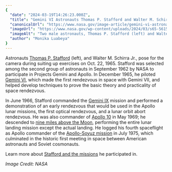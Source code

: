 ```yaml
---
{
  "date": "2024-03-19T14:26:23.000Z",
  "title": "Gemini VI Astronauts Thomas P. Stafford and Walter M. Schirra Jr.",
  "canonicalUrl": "https://www.nasa.gov/image-article/gemini-vi-astronauts-thomas-p-stafford-and-walter-m-schirra-jr/",
  "imageUrl": "https://www.nasa.gov/wp-content/uploads/2024/03/s65-56151orig.jpg",
  "imageAlt": "Two male astronauts, Thomas P. Stafford (left) and Walter M. Schirra Jr., look directly into the camera. They are wearing white spacesuits with multiple patches including their names, mission, NASA, and the American flag. Behind them is a deep blue backdrop.",
  "author": "Monika Luabeya"
}
---
```


Astronauts [Thomas P. Stafford](https://www.nasa.gov/news-release/nasa-administrator-pays-tribute-to-space-pioneer-thomas-stafford/) (left), and Walter M. Schirra Jr., pose for the camera during suiting up exercises on Oct. 22, 1965. Stafford was selected among the second group of astronauts in September 1962 by NASA to participate in Projects Gemini and Apollo. In December 1965, he piloted [Gemini VI](https://www.nasa.gov/mission/gemini-vi/), which made the first rendezvous in space with Gemini VII, and helped develop techniques to prove the basic theory and practicality of space rendezvous.

In June 1966, Stafford commanded the [Gemini IX](https://www.nasa.gov/mission/gemini-ix/) mission and performed a demonstration of an early rendezvous that would be used in the Apollo lunar missions, the first optical rendezvous, and a lunar orbit abort rendezvous. He was also commander of [Apollo 10](https://www.nasa.gov/mission/apollo-10/) in May 1969; he descended to [nine miles above the Moon](https://www.youtube.com/watch?v=Rq8cyvmJMNQ), performing the entire lunar landing mission except the actual landing. He logged his fourth spaceflight as Apollo commander of the [Apollo-Soyuz mission](https://www.nasa.gov/missions/apollo-soyuz/the-apollo-soyuz-mission/) in July 1975, which culminated in the historic first meeting in space between American astronauts and Soviet cosmonauts.

Learn more about [Stafford and the missions](https://www.nasa.gov/former-astronaut-thomas-stafford/) he participated in.

_Image Credit: NASA_

